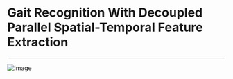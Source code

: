 # Gait Recognition With Decoupled Parallel Spatial-Temporal Feature Extraction
---
![image](stdn/pipe.png)

